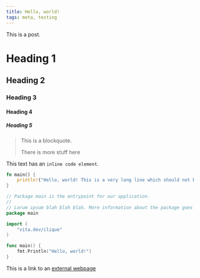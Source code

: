 ```yaml
---
title: Hello, world!
tags: meta, testing
---
```


This is a post.

# Heading 1

## Heading 2

### Heading 3

#### Heading 4

##### Heading 5

> This is a blockquote.
>
> There is more stuff here

This text has an `inline code element`.

```rust
fn main() {
    println!("Hello, world! This is a very long line which should not be wrapped; instead, the containing box should scroll horizontally.")
}
```

```go
// Package main is the entrypoint for our application.
//
// Lorum ipsum blah blah blah. More information about the package goes here.
package main

import (
    "vita.dev/clique"
)

func main() {
    fmt.Println("Hello, world!")
}
```

This is a link to an [external webpage](https://google.com)
